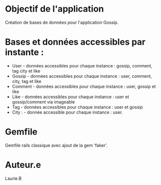 # Objectif de l'application
Création de bases de données pour l'application Gossip. 

# Bases et données accessibles par instante : 
- User - données accessibles pour chaque instance : gossip, comment, tag city et like
- Gossip - données accessibles pour chaque instance : user, comment, city, tag et like
- Comment - données accessibles pour chaque instance : user, gossip et like
- Like - données accessibles pour chaque instance : user et gossip/comment via imageable
- Tag - données accessibles pour chaque instance : user et gossip
- City : - donnée accessible pour chaque instance : user.

# Gemfile 
Gemfile rails classique avec ajout de la gem 'faker'.

# Auteur.e
Laurie.B